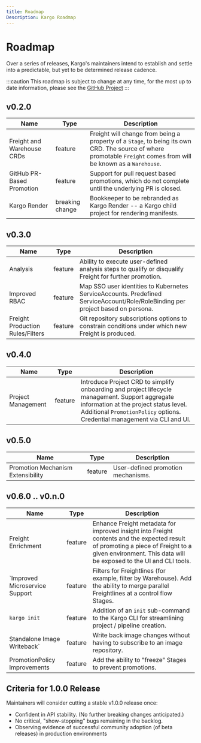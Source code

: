 ```yaml
---
title: Roadmap
Description: Kargo Roadmap
---
```


# Roadmap

Over a series of releases, Kargo's maintainers intend to establish and settle into a predictable, but yet to be determined release cadence.

:::caution
This roadmap is subject to change at any time, for the most up to date information, please see the [GitHub Project](https://github.com/akuity/kargo/milestones)
:::

## v0.2.0

| Name | Type | Description |
| ---- | ---- | ----------- |
| Freight and Warehouse CRDs | feature | Freight will change from being a property of a `Stage`, to being its own CRD. The source of where promotable `Freight` comes from will be known as a `Warehouse`. |
| GitHub PR-Based Promotion | feature | Support for pull request based promotions, which do not complete until the underlying PR is closed. |
| Kargo Render | breaking change | Bookkeeper to be rebranded as Kargo Render -- a Kargo child project for rendering manifests. |


## v0.3.0

| Name | Type | Description |
| ---- | ---- | ----------- |
| Analysis | feature | Ability to execute user-defined analysis steps to qualify or disqualify Freight for further promotion. |
| Improved RBAC | feature | Map SSO user identities to Kubernetes ServiceAccounts. Predefined ServiceAccount/Role/RoleBinding per project based on persona. |
| Freight Production Rules/Filters | feature | Git repository subscriptions options to constrain conditions under which new Freight is produced. |

## v0.4.0

| Name | Type | Description |
| ---- | ---- | ----------- |
| Project Management | feature | Introduce Project CRD to simplify onboarding and project lifecycle management. Support aggregate information at the project status level. Additional `PromotionPolicy` options. Credential management via CLI and UI. |

## v0.5.0

| Name | Type | Description |
| ---- | ---- | ----------- |
| Promotion Mechanism Extensibility | feature | User-defined promotion mechanisms. |

## v0.6.0 .. v0.n.0

| Name | Type | Description |
| ---- | ---- | ----------- |
| Freight Enrichment | feature | Enhance Freight metadata for improved insight into Freight contents and the expected result of promoting a piece of Freight to a given environment. This data will be exposed to the UI and CLI tools. |
| `Improved Microservice Support | feature | Filters for Freightlines (for example, filter by Warehouse). Add the ability to merge parallel Freightlines at a control flow Stages. |
| `kargo init` | feature | Addition of an `init` sub-command to the Kargo CLI for streamlining project / pipeline creation. |
| Standalone Image Writeback` | feature | Write back image changes without having to subscribe to an image repository. |
| PromotionPolicy Improvements | feature | Add the ability to "freeze" Stages to prevent promotions. |

## Criteria for 1.0.0 Release

Maintainers will consider cutting a stable v1.0.0 release once:

* Confident in API stability. (No further breaking changes anticipated.)
* No critical, "show-stopping" bugs remaining in the backlog.
* Observing evidence of successful community adoption (of beta releases) in production environments
